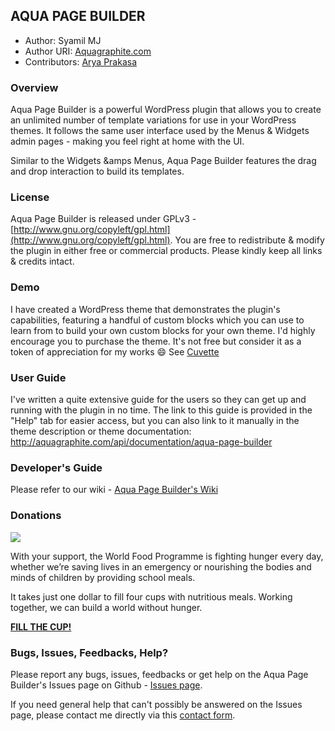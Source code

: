 ## AQUA PAGE BUILDER 

* Author:		Syamil MJ
* Author URI:	[Aquagraphite.com](http://aquagraphite.com)
* Contributors:	[Arya Prakasa](https://twitter.com/arya_prakasa)

### Overview

Aqua Page Builder is a powerful WordPress plugin that allows you to create an unlimited number of template variations for use in your WordPress themes. 
It follows the same user interface used by the Menus & Widgets admin pages - making you feel right at home with the UI.

Similar to the Widgets &amps Menus, Aqua Page Builder features the drag and drop interaction to build its templates.

### License

Aqua Page Builder is released under GPLv3 - [http://www.gnu.org/copyleft/gpl.html](http://www.gnu.org/copyleft/gpl.html). You are free to redistribute & modify the plugin in either free or commercial products. Please kindly keep all links & credits intact.

### Demo

I have created a WordPress theme that demonstrates the plugin's capabilities, featuring a handful of custom blocks which you can use to learn from to build your own custom blocks for your own theme. I'd highly encourage you to purchase the theme. It's not free but consider it as a token of appreciation for my works :smile: See [Cuvette](http://aquagraphite.com/cuvette)

### User Guide

I've written a quite extensive guide for the users so they can get up and running
with the plugin in no time. The link to this guide is provided in the "Help" tab
for easier access, but you can also link to it manually in the theme description or
theme documentation: http://aquagraphite.com/api/documentation/aqua-page-builder

### Developer's Guide

Please refer to our wiki - [Aqua Page Builder's Wiki](https://github.com/sy4mil/Aqua-Page-Builder/wiki)

### Donations

<a href="https://www.wfp.org/donate/fillthecup?icn=homepage-donate-cup&ici=small-button-link"><img src="https://www.wfp.org/sites/default/files/640x300_donation-form.jpg"/></a>

With your support, the World Food Programme is fighting hunger every day, whether we’re saving lives in an emergency or nourishing the bodies and minds of children by providing school meals.
 
It takes just one dollar to fill four cups with nutritious meals. Working together, we can build a world without hunger.

**<a href="https://www.wfp.org/donate/fillthecup?icn=homepage-donate-cup&ici=small-button-link">FILL THE CUP!</a>**

### Bugs, Issues, Feedbacks, Help?

Please report any bugs, issues, feedbacks or get help on the Aqua Page Builder's Issues page on Github - [Issues page](https://github.com/sy4mil/Aqua-Page-Builder/issues).

If you need general help that can't possibly be answered on the Issues page, please contact me directly via this [contact form](http://aquagraphite.com/about).